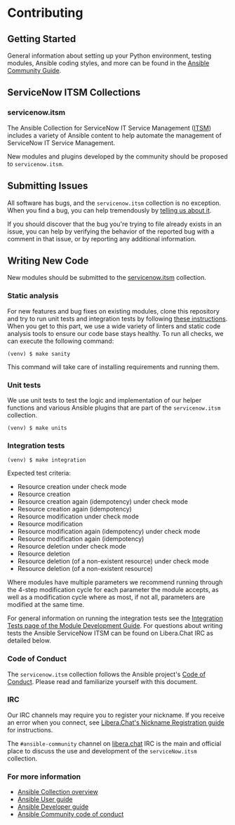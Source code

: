 # Contributing

## Getting Started

General information about setting up your Python environment, testing modules,
Ansible coding styles, and more can be found in the [Ansible Community Guide](
https://docs.ansible.com/ansible/latest/community/index.html).


## ServiceNow ITSM Collections

### servicenow.itsm

The Ansible Collection for ServiceNow IT Service Management ([ITSM](https://www.servicenow.com/products/itsm.html)) includes a variety of Ansible content to help automate the management of ServiceNow IT Service Management.

New modules and plugins developed by the community should be proposed to `servicenow.itsm`.

## Submitting Issues
All software has bugs, and the `servicenow.itsm` collection is no exception. When you find a bug,
you can help tremendously by [telling us about it](https://github.com/ansible-collections/servicenow.itsm/issues).

If you should discover that the bug you're trying to file already exists in an issue,
you can help by verifying the behavior of the reported bug with a comment in that
issue, or by reporting any additional information.

## Writing New Code

New modules should be submitted to the [servicenow.itsm](https://github.com/ansible-collections/servicenow.itsm) collection.

### Static analysis
For new features and bug fixes on existing modules, clone this repository and try to run unit tests and integration tests by following [these instructions](https://docs.ansible.com/ansible/latest/community/create_pr_quick_start.html). When you get to this part, we use a wide variety of linters and static code analysis tools to ensure our code base stays healthy. To run all checks, we can execute the following command:

```
(venv) $ make sanity
```
This command will take care of installing requirements and running them.

### Unit tests
We use unit tests to test the logic and implementation of our helper functions and various Ansible plugins that are part of the `servicenow.itsm` collection.
```
(venv) $ make units
```

### Integration tests
```
(venv) $ make integration
```

Expected test criteria:
* Resource creation under check mode
* Resource creation
* Resource creation again (idempotency) under check mode
* Resource creation again (idempotency)
* Resource modification under check mode
* Resource modification
* Resource modification again (idempotency) under check mode
* Resource modification again (idempotency)
* Resource deletion under check mode
* Resource deletion
* Resource deletion (of a non-existent resource) under check mode
* Resource deletion (of a non-existent resource)

Where modules have multiple parameters we recommend running through the 4-step modification cycle for each parameter the module accepts, as well as a modification cycle where as most, if not all, parameters are modified at the same time.

For general information on running the integration tests see the
[Integration Tests page of the Module Development Guide](https://docs.ansible.com/ansible/devel/dev_guide/testing_integration.html#testing-integration). For questions about writing tests the Ansible ServiceNow ITSM can be found on Libera.Chat IRC as detailed below.


### Code of Conduct
The `servicenow.itsm` collection follows the Ansible project's
[Code of Conduct](https://docs.ansible.com/ansible/devel/community/code_of_conduct.html).
Please read and familiarize yourself with this document.

### IRC
Our IRC channels may require you to register your nickname. If you receive an error when you connect, see
[Libera.Chat's Nickname Registration guide](https://libera.chat/guides/registration) for instructions.

The `#ansible-community` channel on [libera.chat](https://libera.chat/) IRC is the main and official place to discuss the use and development of the `serviceNow.itsm` collection.

### For more information
* [Ansible Collection overview](https://github.com/ansible-collections/overview)
* [Ansible User guide](https://docs.ansible.com/ansible/latest/user_guide/index.html)
* [Ansible Developer guide](https://docs.ansible.com/ansible/latest/dev_guide/index.html)
* [Ansible Community code of conduct](https://docs.ansible.com/ansible/latest/community/code_of_conduct.html)